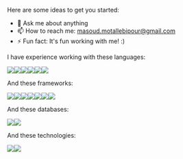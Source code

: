 <!-- <p align="center">
 </p>
<p><img align="left" src="https://github-readme-stats.vercel.app/api/top-langs?username=peprog&show_icons=true&locale=en&layout=compact" alt="akash-chowrasia" /></p> -->


<!-- <p align="center">
  <a href="https://github.com/JayantGoel001">
    <img align="center" height="195px" src="https://github-readme-stats.vercel.app/api/top-langs/?username=peprog&text_color=FFFFFF&bg_color=000000&title_color=94b4a4&langs_count=15&layout=compact&hide_border=true" />
  </a>
</p> -->

Here are some ideas to get you started:

<!-- - 🔭 I’m currently working on Crowd funding project over blockchin 
- 🌱 I’m currently learning GRPC, Blockchin security -->
- 💬 Ask me about anything
- 📫 How to reach me: masoud.motallebipour@gmail.com
- ⚡ Fun fact: It's fun working with me! :)

<!--  ![𝚐𝚒𝚝𝚑𝚞𝚋 𝚐𝚛𝚊𝚙𝚑](https://activity-graph.herokuapp.com/graph?username=peprog&theme=react-dark&hide_border=true&area=true) -->

I have experience working with these languages:

<div style="display:flex">	
		<img src ="https://img.shields.io/badge/Elixir-4B275F?style=for-the-badge&logo=elixir&logoColor=white">
		<img src ="https://img.shields.io/badge/Node.js-339933?style=for-the-badge&logo=nodedotjs&logoColor=white">
		<img src ="https://img.shields.io/badge/Python-3776AB?style=for-the-badge&logo=python&logoColor=white">
		<img src ="https://img.shields.io/badge/JavaScript-323330?style=for-the-badge&logo=javascript&logoColor=F7DF1E">
		<img src ="https://img.shields.io/badge/PHP-777BB4?style=for-the-badge&logo=php&logoColor=white">
		<img src ="https://img.shields.io/badge/TypeScript-007ACC?style=for-the-badge&logo=typescript&logoColor=white">
</div>

And these frameworks:

<div style="display:flex">	
		<img src ="https://img.shields.io/badge/Flask-000000?style=for-the-badge&logo=flask&logoColor=white">
		<img src ="https://img.shields.io/badge/Express.js-000000?style=for-the-badge&logo=express&logoColor=white">
		<img src ="https://img.shields.io/badge/Nest.js-000000?style=for-the-badge&logo=express&logoColor=F7DF1E">
		<img src ="https://img.shields.io/badge/fastapi-109989?style=for-the-badge&logo=FASTAPI&logoColor=white">
		<img src ="https://img.shields.io/badge/Symfony-000000?style=for-the-badge&logo=Symfony&logoColor=white">
		<img src ="https://img.shields.io/badge/Angular-DD0031?style=for-the-badge&logo=angular&logoColor=white">
		<img src ="https://img.shields.io/badge/AngularJS-E23237?style=for-the-badge&logo=angularjs&logoColor=white">
 </div>
 
 And these databases:
 
<div style="display:flex">	
		<img src ="https://img.shields.io/badge/MySQL-00000F?style=for-the-badge&logo=mysql&logoColor=white">
		<img src ="https://img.shields.io/badge/PostgreSQL-316192?style=for-the-badge&logo=postgresql&logoColor=white">
</div>
 
 And these technologies: 
 
 <div style="display:flex">	
		<img src ="https://img.shields.io/badge/GraphQl-E10098?style=for-the-badge&logo=graphql&logoColor=white">
		<img src ="https://img.shields.io/badge/Linux-FCC624?style=for-the-badge&logo=linux&logoColor=black">
</div>

<!-- **peprog/peprog** is a ✨ _special_ ✨ repository because its `README.md` (this file) appears on your GitHub profile. -->


<!-- !-- - 😄 Pronouns: ... -->
<!-- - 👯 I’m looking to collaborate on ... -->
<!-- - 🤔 I’m looking for help with ... 

